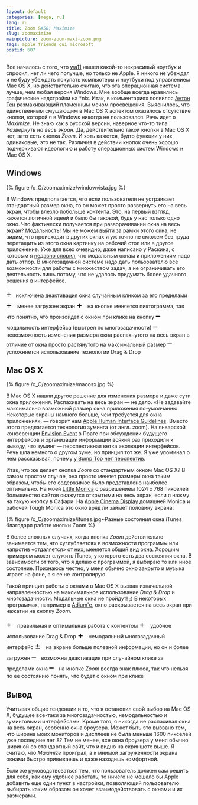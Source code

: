 ```yaml
---
layout: default
categories: [mega, ru]
lang: ru
title: Zoom &#58; Maximize
slug: zoomaximize
mainpicture: zoom-zoom-maxi-zoom.png
tags: apple friends gui microsoft 
postid: 607
---
```



Все началось с того, что <a href="http://wa11.com/">wa11</a> нашел какой-то некрасивый ноутбук и спросил, нет ли чего получше, но только не Apple. Я никого не убеждал и не буду убеждать покупать компьютеры и ноутбуки под управлением Mac OS X, но действительно считаю, что эта операционная система лучше, чем любая версия Windows. Мне вообще всегда нравились графические надстройки на *nix. Итак, в комментариях появился <a href="http://antonten.com/">Антон Тен</a> размахивающий пламенным мечом просвещения. Выяснилось, что единственным смущающим в Mac OS X аспектом оказалось отсутствие кнопки, которой я в Windows никогда не пользовался. Речь идет о <i>Maximize</i>. Не знаю как в русской версии, наверное что-то типа <i>Развернуть на весь экран</i>. Да, действительно такой кнопки в Mac OS X нет, зато есть кнопка <i>Zoom</i>. И хоть кажется, будто функции у них одинаковые, это не так. Различия в действии кнопок очень хорошо подчеркивают идеологию и работу операционных систем Windows и Mac OS X.
<!--more-->


## Windows



{% figure /o_O/zoomaximize/windowvista.jpg %}



В Windows предполагается, что если пользователя не устраивает стандартный размер окна, то он может просто развернуть его на весь экран, чтобы влезло побольше контента. Это, на первый взгляд, кажется логичной идеей и было бы таковой, будь у нас только одно окно. Что фактически получается при разворачивании окна на весь экран? Модальность! Мы не можем выйти за рамки этого окна, не видим, что происходит в других окнах и уж точно не сможем без труда перетащить из этого окна картинку на рабочий стол или в другое приложение. Уже для всех очевидно, даже написано у Раскина, с которым я <a href="/mega/just-raskin-around/">недавно спорил</a>, что модальным окнам и приложениям надо дать отпор. В многозадачной системе надо дать пользователю все возможности для работы с множеством задач, а не ограничивать его деятельность лишь потому, что не удалось придумать более удачного решения в интерфейсе.

<span style="font-size: 24px; color: #000;padding-right: 10px;">+</span>исключена деактивация окна случайным кликом за его пределами
<span style="font-size: 24px; color: #000;padding-right: 10px;">+</span> менее загружен экран
<span style="font-size: 24px; color: #000;padding-right: 10px;">+</span> на кнопке меняется пиктограмма, так что понятно, что произойдет с окном при клике на кнопку
<span style="font-size: 24px; color: #000;padding-right: 10px;">–</span> модальность интерфейса (выстрел по многозадачности)
<span style="font-size: 24px; color: #000;padding-right: 10px;">–</span> невозможность изменения размера окна распахнутого на весь экран в отличие от окна просто растянутого на максимальный размер
<span style="font-size: 24px; color: #000;padding-right: 10px;">–</span> усложняется использование технологии Drag & Drop



## Mac OS X



{% figure /o_O/zoomaximize/macosx.jpg %}



В Mac OS X нашли другое решение для изменения размера и даже сути окна приложения. Распахивать на весь экран — не дело. «Не задавайте максимально возможный размер окна приложения по-умолчанию. Некоторые экраны намного больше, чем требуется для окна приложения», — говорит нам <a href="http://developer.apple.com/documentation/UserExperience/Conceptual/AppleHIGuidelines/XHIGWindows/chapter_18_section_5.html#//apple_ref/doc/uid/20000961-BACEDHFG">Apple Human Interface Guidelines</a>. Вместо этого предлагается технология зуминга (от англ. zoom). На январской конференции <a href="/mega/envision-praha/">Envision Event</a> в Праге при обсуждении будущего интерфейсов и организации информации всякий раз приходили к выводу, что зуминг — перспективная ветка эволюции интерфейсов. Речь шла немного о другом зуме, но принцип тот же. Я уже упоминал о нем рассказывая, почему <a href="/mega/dumbtop/">у Bump Top нет перспектив</a>.

Итак, что же делает кнопка <i>Zoom</i> со стандартным окном Mac OS X? В самом простом случае, она просто меняет размеры окна таким образом, чтобы его содержимое было представлено наиболее оптимально. На моей <a href="/mega/ibook-iback/">Little Monica</a> с разрешением 1024 x 768 пикселей большинство сайтов окажутся открытыми на весь экран, если я нажму на такую кнопку в Сафари. На <a href="/mega/apple-cinema-display-23/">Apple Cinema Display</a> домашней Monica и рабочей Tough Monica это окно вряд ли займет половину экрана.



{% figure /o_O/zoomaximize/itunes.jpg~Разные состояния окна iTunes благодаря работе кнопки Zoom %}



В более сложных случаях, когда кнопка <i>Zoom</i> действительно занимается тем, что «углубляется» в возможности программы или напротив «отдаляется» от них, меняется общий вид окна. Хорошим примером может служить iTunes, у которого есть два состояния окна. В зависимости от того, что я делаю с программой, я выбираю то или иное состояние. Признаюсь честно, у меня обычно окно закрыто и музыка играет на фоне, а я ее не контролирую.

Такой принцип работы с окнами в Mac OS X вызван изначальной направленностью на максимальное использование <i>Drag & Drop</i> и многозадачности. Модальные окна не пройдут! ;) В некоторых программах, например в <a href="http://adiumx.com/">Adium'е</a>, окно раскрывается на весь экран при нажатии на кнопку <i>Zoom</i>.

<span style="font-size: 24px; color: #000;padding-right: 10px;">+</span> правильная и оптимальная работа с контентом
<span style="font-size: 24px; color: #000;padding-right: 10px;">+</span> удобное использование Drag & Drop
<span style="font-size: 24px; color: #000;padding-right: 10px;">+</span> немодальный многозадачный интерфейс
<span style="font-size: 24px; color: #000; padding-right: 10px;">±</span> на экране больше полезной информации, но он и более загружен
<span style="font-size: 24px; color: #000;padding-right: 10px;">–</span> возможна деактивация при случайном клике за пределами окна
<span style="font-size: 24px; color: #000;padding-right: 10px;">–</span> на кнопке <i>Zoom</i> всегда знак плюса, так что нельзя по ее состоянию понять, что будет с окном при клике



## Вывод

Учитывая общие тенденции и то, что я остановил свой выбор на Mac OS X, будущее все-таки за многозадачностью, немодальностью и зуминговыми интерфейсами. Кроме того, я никогда не распахивал окна на весь экран, особенно окна броузера. Может быть это вызвано тем, что ширина моих мониторов и дисплеев не была меньше 1600 пикселей уже последние лет 8? Тем не менее, все окна броузера у меня обычно шириной со стандартный сайт, что и видно на скриншоте выше. Я считаю, что <i>Maximize</i> проиграл, а к мнимой загруженности экрана окнами быстро привыкаешь и даже находишь комфортной.

Если же руководствоваться тем, что пользователь должен сам решить для себя, как ему удобнее работать, то ничего не мешало бы Apple добавить еще один пункт в настройки, позволяющий пользователю выбирать каким образом он хочет взаимодействовать с окнами и их размерами.